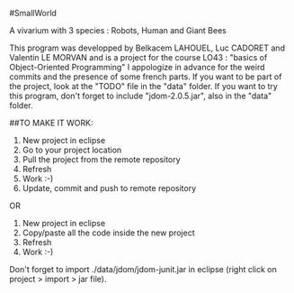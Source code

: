 #SmallWorld

A vivarium with 3 species : Robots, Human and Giant Bees

This program was developped by Belkacem LAHOUEL, Luc CADORET and Valentin LE MORVAN and is a project for the course LO43 : "basics of Object-Oriented Programming"
I appologize in advance for the weird commits and the presence of some french parts. If you want to be part of the project, look at the "TODO" file in the "data" folder.
If you want to try this program, don't forget to include "jdom-2.0.5.jar", also in the "data" folder.

##TO MAKE IT WORK:

1. New project in eclipse
2. Go to your project location
3. Pull the project from the remote repository
4. Refresh
5. Work :-)
6. Update, commit and push to remote repository

OR

1. New project in eclipse
2. Copy/paste all the code inside the new project
3. Refresh
4. Work :-)

Don't forget to import ./data/jdom/jdom-junit.jar in eclipse (right click on project > import > jar file).

